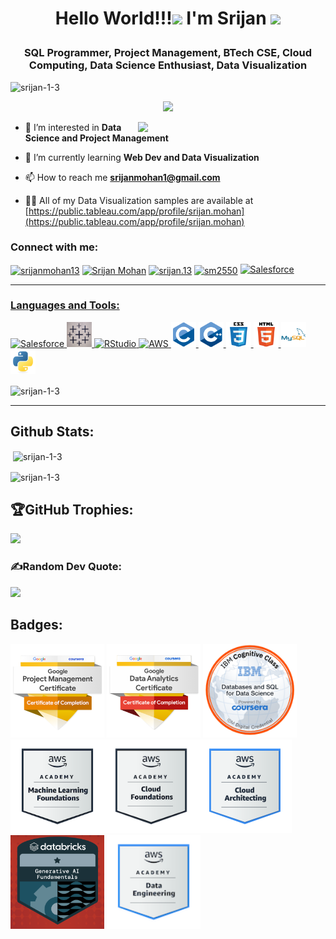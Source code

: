 # <p align="center">Hello World!!!<img src="https://c.tenor.com/EBmx3jdTXH0AAAAi/smiley-emoji.gif" width="35"> I'm Srijan <img src="https://c.tenor.com/hdKETn79a68AAAAj/pacman.gif" width="40"></p>


<h3 align="center">SQL Programmer, Project Management, BTech CSE, Cloud Computing, Data Science Enthusiast, Data Visualization</h3>
<p align="left"> <img src="https://komarev.com/ghpvc/?username=srijan-1-3&label=Profile%20views&color=0e75b6&style=flat" alt="srijan-1-3" /> </p>

<p  align="center" ><img src="https://qrangers.com/wp-content/uploads/2021/07/Banner-Introduction-to-Coding.png"/></p>

<img align='right' src="https://media.giphy.com/media/M9gbBd9nbDrOTu1Mqx/giphy.gif" width="300">

- 🔭 I’m interested in **Data Science and Project Management**

- 🌱 I’m currently learning **Web Dev and Data Visualization**

- 📫 How to reach me  **srijanmohan1@gmail.com**

- 👨‍💻 All of my Data Visualization samples are available at [https://public.tableau.com/app/profile/srijan.mohan](https://public.tableau.com/app/profile/srijan.mohan)

<h3 align="left">Connect with me:</h3>
<p align="left">
<a href="https://twitter.com/srijanmohan13" target="blank"><img align="center" src="https://raw.githubusercontent.com/rahuldkjain/github-profile-readme-generator/master/src/images/icons/Social/twitter.svg" alt="srijanmohan13" height="30" width="40" /></a>
<a href="https://linkedin.com/in/srijanmohan13" target="blank"><img align="center" src="https://raw.githubusercontent.com/rahuldkjain/github-profile-readme-generator/master/src/images/icons/Social/linked-in-alt.svg" alt="Srijan Mohan" height="30" width="40" /></a>
<a href="https://instagram.com/srijan.13" target="blank"><img align="center" src="https://raw.githubusercontent.com/rahuldkjain/github-profile-readme-generator/master/src/images/icons/Social/instagram.svg" alt="srijan.13" height="30" width="40" /></a>
<a href="https://www.hackerrank.com/sm2550" target="blank"><img align="center" src="https://raw.githubusercontent.com/rahuldkjain/github-profile-readme-generator/master/src/images/icons/Social/hackerrank.svg" alt="sm2550" height="30" width="40" /></a>
<a href="https://www.salesforce.com/trailblazer/srijanmohan" target="blank"><img src="https://cdn.jsdelivr.net/gh/devicons/devicon/icons/salesforce/salesforce-original.svg"  alt="Salesforce" width="40" height="30"/>

</p>
<hr>
<h3 align="left">Languages and Tools:</h3>
<p align="left"> 
<img src="https://cdn.jsdelivr.net/gh/devicons/devicon/icons/salesforce/salesforce-original.svg"  alt="Salesforce" width="40" height="40"/>
<img src="https://github.com/Srijan-1-3/Badges/blob/main/images/Tableau_logo.jpg"  alt="Tableau" width="40" height="40"/>
<img src="https://cdn.jsdelivr.net/gh/devicons/devicon/icons/rstudio/rstudio-original.svg" alt="RStudio" width="40" height="40"/>
<img src="https://cdn.jsdelivr.net/gh/devicons/devicon/icons/amazonwebservices/amazonwebservices-plain-wordmark.svg" alt="AWS" width="40" height="40" />
<a href="https://www.cprogramming.com/" target="_blank" rel="noreferrer"> <img src="https://raw.githubusercontent.com/devicons/devicon/master/icons/c/c-original.svg" alt="c" width="40" height="40"/> </a> <a href="https://www.w3schools.com/cpp/" target="_blank" rel="noreferrer"> <img src="https://raw.githubusercontent.com/devicons/devicon/master/icons/cplusplus/cplusplus-original.svg" alt="cplusplus" width="40" height="40"/> </a> <a href="https://www.w3schools.com/css/" target="_blank" rel="noreferrer"> <img src="https://raw.githubusercontent.com/devicons/devicon/master/icons/css3/css3-original-wordmark.svg" alt="css3" width="40" height="40"/> </a> <a href="https://www.w3.org/html/" target="_blank" rel="noreferrer"> <img src="https://raw.githubusercontent.com/devicons/devicon/master/icons/html5/html5-original-wordmark.svg" alt="html5" width="40" height="40"/> </a> <a href="https://www.mysql.com/" target="_blank" rel="noreferrer"> <img src="https://raw.githubusercontent.com/devicons/devicon/master/icons/mysql/mysql-original-wordmark.svg" alt="mysql" width="40" height="40"/> </a> <a href="https://www.python.org" target="_blank" rel="noreferrer"> <img src="https://raw.githubusercontent.com/devicons/devicon/master/icons/python/python-original.svg" alt="python" width="40" height="40"/> </a></p>
<p><img align="center" src="https://github-readme-stats.vercel.app/api/top-langs?username=srijan-1-3&theme=gruvbox&show_icons=true&locale=en&layout=compact" alt="srijan-1-3" /></p>
<hr> <h2> Github Stats: </h2>
<p>&nbsp;<img align="center" src="https://github-readme-stats.vercel.app/api?username=srijan-1-3&theme=gruvbox&show_icons=true&locale=en" alt="srijan-1-3" /></p>
<p><img align="center" src="https://github-readme-streak-stats.herokuapp.com/?user=srijan-1-3&theme=gruvbox" alt="srijan-1-3" /></p>


## 🏆GitHub Trophies:
![](https://github-profile-trophy.vercel.app/?username=Srijan-1-3&theme=radical&no-frame=false&no-bg=true&margin-w=4)

 ### ✍️Random Dev Quote:
![](https://quotes-github-readme.vercel.app/api?type=horizontal&theme=radical)

## Badges:
<img src="https://github.com/Srijan-1-3/Badges/blob/main/images/google-project-management-badge.png" alt="Google Project Management" width="150" height="150"/> <img src="https://github.com/Srijan-1-3/Badges/blob/main/images/google-data-analytics-certificate.2.png" alt="Google Data Analytics" width="150" height="150"/> <img src="https://github.com/Srijan-1-3/Badges/blob/main/images/databases-and-sql-for-data-science.png" alt="Databases and SQL for Data Science" width="150" height="150"/> 
<img src="https://github.com/Srijan-1-3/Badges/blob/main/images/aws-academy-graduate-aws-academy-machine-learning-foundations%20(1).png" alt="AWS Academy Machine Learning Foundations" width="150" height="150"/><img src="https://github.com/Srijan-1-3/Badges/blob/main/images/aws-academy-graduate-aws-academy-cloud-foundations.png" alt="AWS Academy Cloud Foundations" width="150" height="150"/><img src="https://github.com/Srijan-1-3/Badges/blob/main/images/aws-academy-graduate-aws-academy-cloud-architecting%20(1).png" alt="AWS Academy Cloud Architecting" width="150" height="150"/>
<img src="https://github.com/Srijan-1-3/Badges/blob/main/images/Generative_AI_badge.png" alt="DataBricks Generaative AI" width="150" height="150"/>
<img src="https://github.com/Srijan-1-3/Badges/blob/main/images/aws-academy-graduate-aws-academy-data-engineering.png" alt="AWS Academy Data Engineering" width="150" height="150"/>
